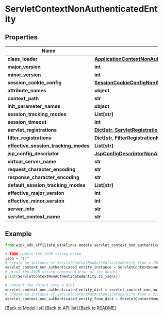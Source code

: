 # ServletContextNonAuthenticatedEntity


## Properties

Name | Type | Description | Notes
------------ | ------------- | ------------- | -------------
**class_loader** | [**ApplicationContextNonAuthenticatedEntityClassLoaderParent**](ApplicationContextNonAuthenticatedEntityClassLoaderParent.md) |  | [optional] 
**major_version** | **int** |  | [optional] 
**minor_version** | **int** |  | [optional] 
**session_cookie_config** | [**SessionCookieConfigNonAuthenticatedEntity**](SessionCookieConfigNonAuthenticatedEntity.md) |  | [optional] 
**attribute_names** | **object** |  | [optional] 
**context_path** | **str** |  | [optional] 
**init_parameter_names** | **object** |  | [optional] 
**session_tracking_modes** | **List[str]** |  | [optional] 
**session_timeout** | **int** |  | [optional] 
**servlet_registrations** | [**Dict[str, ServletRegistrationNonAuthenticatedEntity]**](ServletRegistrationNonAuthenticatedEntity.md) |  | [optional] 
**filter_registrations** | [**Dict[str, FilterRegistrationNonAuthenticatedEntity]**](FilterRegistrationNonAuthenticatedEntity.md) |  | [optional] 
**effective_session_tracking_modes** | **List[str]** |  | [optional] 
**jsp_config_descriptor** | [**JspConfigDescriptorNonAuthenticatedEntity**](JspConfigDescriptorNonAuthenticatedEntity.md) |  | [optional] 
**virtual_server_name** | **str** |  | [optional] 
**request_character_encoding** | **str** |  | [optional] 
**response_character_encoding** | **str** |  | [optional] 
**default_session_tracking_modes** | **List[str]** |  | [optional] 
**effective_major_version** | **int** |  | [optional] 
**effective_minor_version** | **int** |  | [optional] 
**server_info** | **str** |  | [optional] 
**servlet_context_name** | **str** |  | [optional] 

## Example

```python
from wink_sdk_affiliate_winklinks.models.servlet_context_non_authenticated_entity import ServletContextNonAuthenticatedEntity

# TODO update the JSON string below
json = "{}"
# create an instance of ServletContextNonAuthenticatedEntity from a JSON string
servlet_context_non_authenticated_entity_instance = ServletContextNonAuthenticatedEntity.from_json(json)
# print the JSON string representation of the object
print(ServletContextNonAuthenticatedEntity.to_json())

# convert the object into a dict
servlet_context_non_authenticated_entity_dict = servlet_context_non_authenticated_entity_instance.to_dict()
# create an instance of ServletContextNonAuthenticatedEntity from a dict
servlet_context_non_authenticated_entity_from_dict = ServletContextNonAuthenticatedEntity.from_dict(servlet_context_non_authenticated_entity_dict)
```
[[Back to Model list]](../README.md#documentation-for-models) [[Back to API list]](../README.md#documentation-for-api-endpoints) [[Back to README]](../README.md)


